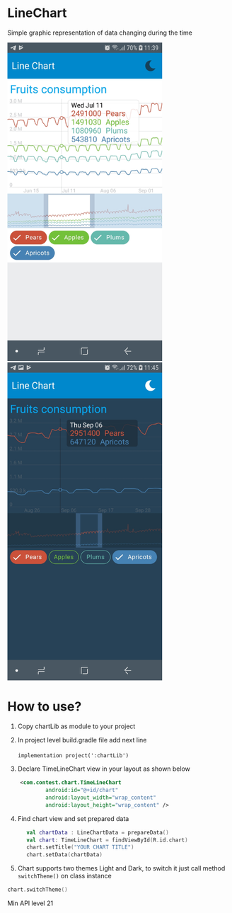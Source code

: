 # LineChart
Simple graphic representation of data changing during the time

<p float="left">
   <img src="https://github.com/Windmill-hq/LineChart/blob/readme/images/day.jpg" alt="drawing" width="350"/>
   <img src="https://github.com/Windmill-hq/LineChart/blob/readme/images/night.jpg" alt="drawing" width="350"/>
</p>

# How to use?

1. Copy chartLib as module to your project 
2. In project level build.gradle file add next line  <br />
  <code>  implementation project(':chartLib')  </code> 
  
3. Declare TimeLineChart view in your layout as shown below
```xml
    <com.contest.chart.TimeLineChart
            android:id="@+id/chart"
            android:layout_width="wrap_content"
            android:layout_height="wrap_content" /> 
```

4. Find chart view and set prepared data
  ```kotlin 
        val chartData : LineChartData = prepareData()
        val chart: TimeLineChart = findViewById(R.id.chart)
        chart.setTitle("YOUR CHART TITLE")
        chart.setData(chartData)
  ```
          
5. Chart supports two themes Light and Dark, to switch it just call method <code>switchTheme()</code> on class instance <br />
  ```kotlin 
  chart.switchTheme()
 ```
 
 Min API level 21

 

